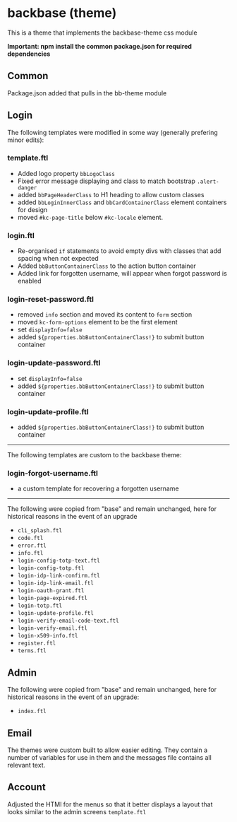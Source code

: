 # backbase (theme)
This is a theme that implements the backbase-theme css module

**Important: npm install the common package.json for required dependencies**

## Common
Package.json added that pulls in the bb-theme module

## Login

The following templates were modified in some way (generally prefering minor edits):
### template.ftl
  * Added logo property `bbLogoClass`
  * Fixed error message displaying and class to match bootstrap `.alert-danger`
  * added `bbPageHeaderClass` to H1 heading to allow custom classes
  * added `bbLoginInnerClass` and `bbCardContainerClass` element containers for design
  * moved `#kc-page-title` below `#kc-locale` element.

### login.ftl
  * Re-organised `if` statements to avoid empty divs with classes that add spacing when not expected
  * Added `bbButtonContainerClass` to the action button container
  * Added link for forgotten username, will appear when forgot password is enabled

### login-reset-password.ftl
  * removed `info` section and moved its content to `form` section
  * moved `kc-form-options` element to be the first element
  * set `displayInfo=false`
  * added `${properties.bbButtonContainerClass!}` to submit button container

### login-update-password.ftl
  * set `displayInfo=false`
  * added `${properties.bbButtonContainerClass!}` to submit button container

### login-update-profile.ftl
  * added `${properties.bbButtonContainerClass!}` to submit button container

---

The following templates are custom to the backbase theme:
### login-forgot-username.ftl
  * a custom template for recovering a forgotten username

---

The following were copied from "base" and remain unchanged, here for historical reasons in the event of an upgrade
  * `cli_splash.ftl`
  * `code.ftl`
  * `error.ftl`
  * `info.ftl`
  * `login-config-totp-text.ftl`
  * `login-config-totp.ftl`
  * `login-idp-link-confirm.ftl`
  * `login-idp-link-email.ftl`
  * `login-oauth-grant.ftl`
  * `login-page-expired.ftl`
  * `login-totp.ftl`
  * `login-update-profile.ftl`
  * `login-verify-email-code-text.ftl`
  * `login-verify-email.ftl`
  * `login-x509-info.ftl`
  * `register.ftl`
  * `terms.ftl`


## Admin
The following were copied from "base" and remain unchanged, here for historical reasons in the event of an upgrade:
  * `index.ftl`

## Email
The themes were custom built to allow easier editing. They contain a number of variables for use in them and the messages file contains all relevant text.

## Account
Adjusted the HTMl for the menus so that it better displays a layout that looks similar to the admin screens `template.ftl`
